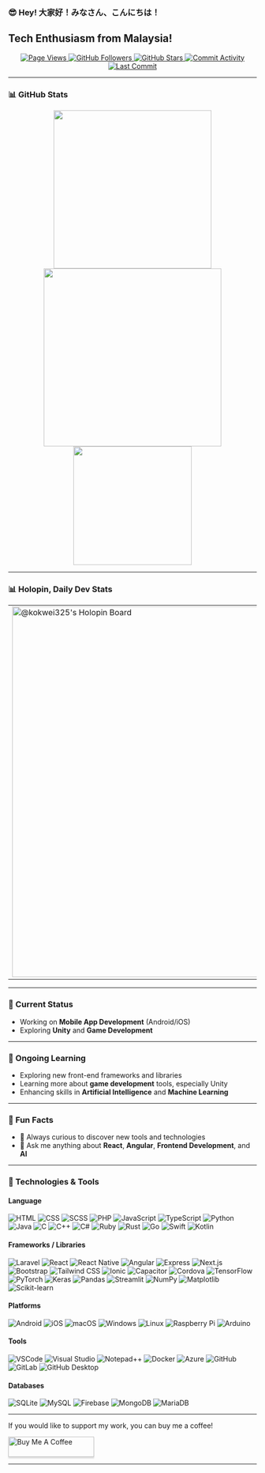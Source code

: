 ### 😎 Hey! 大家好！みなさん、こんにちは！

## Tech Enthusiasm from Malaysia!
   
<div align="center">
   <a href="https://github.com/Laikokwui/Laikokwui">
      <img src="https://komarev.com/ghpvc/?username=Laikokwui&color=green" alt="Page Views" />
   </a>
   <a href="https://github.com/Laikokwui?tab=followers">
       <img alt="GitHub Followers" src="https://img.shields.io/github/followers/Laikokwui?style=flat&logo=github">
   </a>
   <a href="https://github.com/Laikokwui">
      <img src="https://img.shields.io/github/stars/Laikokwui?style=flat&logo=github" alt="GitHub Stars">
   </a>
   <a href="https://github.com/Laikokwui/Laikokwui">
      <img src="https://img.shields.io/github/commit-activity/m/Laikokwui/Laikokwui?style=flat" alt="Commit Activity">
   </a>
   <a href="https://github.com/Laikokwui">
      <img src="https://img.shields.io/github/last-commit/Laikokwui/Laikokwui" alt="Last Commit">
   </a>
</div>

---

### 📊 GitHub Stats

<div align="center">
    <a>
      <img src="https://github-readme-streak-stats.herokuapp.com/?user=Laikokwui&theme=radical" width="320" />
    </a>
    <a>
      <img src="https://github-readme-stats.vercel.app/api?username=Laikokwui&show_icons=true&count_private=true&theme=radical&hide_title=true" width="360" />
    </a>
    <a>
      <img src="https://github-readme-stats.vercel.app/api/top-langs/?username=Laikokwui&layout=compact&langs_count=8&theme=radical&hide_title=true" width="240" />
    </a>
</div>

---

### 📊 Holopin, Daily Dev Stats

<table border="0">
 <tr>
   <td>
      <a href="https://holopin.me/kokwei325">
        <img
          src="https://holopin.me/kokwei325"
          alt="@kokwei325's Holopin Board"
          width="750"
        />
      </a>
   </td>
    <td>
      <a href="https://app.daily.dev/kokwei325">
        <img src="https://api.daily.dev/devcards/v2/NAaXjoTzeUS4NLOyQ1aSA.png?type=default&r=u5y" width="170" alt="Lai Kok Wui's Dev Card"/>
      </a>
    </td>
 </tr>
</table>

---

### :telescope: Current Status 

- Working on **Mobile App Development** (Android/iOS)
- Exploring **Unity** and **Game Development**

---

### 🌱 Ongoing Learning

- Exploring new front-end frameworks and libraries
- Learning more about **game development** tools, especially Unity
- Enhancing skills in **Artificial Intelligence** and **Machine Learning**

---

### 🎯 Fun Facts

- 🚗 Always curious to discover new tools and technologies
- 💬 Ask me anything about **React**, **Angular**, **Frontend Development**, and **AI**

---

### 🔧 Technologies & Tools
#### Language
![HTML](https://img.shields.io/badge/HTML-E34F26?style=flat&logo=html5&logoColor=white)
![CSS](https://img.shields.io/badge/CSS-1572B6?style=flat&logo=css3&logoColor=white)
![SCSS](https://img.shields.io/badge/SCSS-CC6699?style=flat&logo=sass&logoColor=white)
![PHP](https://img.shields.io/badge/PHP-777BB4?style=flat&logo=php&logoColor=white)
![JavaScript](https://img.shields.io/badge/JavaScript-F7DF1E?style=flat&logo=javascript&logoColor=black)
![TypeScript](https://img.shields.io/badge/TypeScript-3178C6?style=flat&logo=typescript&logoColor=white)
![Python](https://img.shields.io/badge/Python-3776AB?style=flat&logo=python&logoColor=white)
![Java](https://img.shields.io/badge/Java-007396?style=flat&logo=java&logoColor=white)
![C](https://img.shields.io/badge/C-A8B9CC?style=flat&logo=c&logoColor=white)
![C++](https://img.shields.io/badge/C%2B%2B-F34B7F?style=flat&logo=cplusplus&logoColor=white)
![C#](https://img.shields.io/badge/C%23-239120?style=flat&logo=csharp&logoColor=white)
![Ruby](https://img.shields.io/badge/Ruby-CC342D?style=flat&logo=ruby&logoColor=white)
![Rust](https://img.shields.io/badge/Rust-000000?style=flat&logo=rust&logoColor=white)
![Go](https://img.shields.io/badge/Go-00ADD8?style=flat&logo=go&logoColor=white)
![Swift](https://img.shields.io/badge/Swift-F05138?style=flat&logo=swift&logoColor=white)
![Kotlin](https://img.shields.io/badge/Kotlin-7F52FF?style=flat&logo=kotlin&logoColor=white)
#### Frameworks / Libraries
![Laravel](https://img.shields.io/badge/Laravel-EF4135?style=flat&logo=laravel&logoColor=white)
![React](https://img.shields.io/badge/React-61DAFB?style=flat&logo=react&logoColor=black)
![React Native](https://img.shields.io/badge/React_Native-20232A?style=flat&logo=react&logoColor=61DAFB)
![Angular](https://img.shields.io/badge/Angular-DD0031?style=flat&logo=angular&logoColor=white)
![Express](https://img.shields.io/badge/Express.js-000000?style=flat&logo=express&logoColor=white)
![Next.js](https://img.shields.io/badge/Next.js-000000?style=flat&logo=next.js&logoColor=white)
![Bootstrap](https://img.shields.io/badge/Bootstrap-563D7C?style=flat&logo=bootstrap&logoColor=white)
![Tailwind CSS](https://img.shields.io/badge/Tailwind_CSS-38B2AC?style=flat&logo=tailwind-css&logoColor=white)
![Ionic](https://img.shields.io/badge/Ionic-3880FF?style=flat&logo=ionic&logoColor=white)
![Capacitor](https://img.shields.io/badge/Capacitor-119EFF?style=flat&logo=ionic&logoColor=white)
![Cordova](https://img.shields.io/badge/Cordova-EA5C5A?style=flat&logo=apache-cordova&logoColor=white)
![TensorFlow](https://img.shields.io/badge/TensorFlow-FF6F00?style=flat&logo=tensorflow&logoColor=white)
![PyTorch](https://img.shields.io/badge/PyTorch-EE4C2C?style=flat&logo=pytorch&logoColor=white)
![Keras](https://img.shields.io/badge/Keras-D00000?style=flat&logo=keras&logoColor=white)
![Pandas](https://img.shields.io/badge/Pandas-150458?style=flat&logo=pandas&logoColor=white)
![Streamlit](https://img.shields.io/badge/Streamlit-FF4B4B?style=flat&logo=streamlit&logoColor=white)
![NumPy](https://img.shields.io/badge/NumPy-013243?style=flat&logo=numpy&logoColor=white)
![Matplotlib](https://img.shields.io/badge/Matplotlib-11557C?style=flat&logo=matplotlib&logoColor=white)
![Scikit-learn](https://img.shields.io/badge/Scikit--learn-F7931E?style=flat&logo=scikit-learn&logoColor=white)
#### Platforms
![Android](https://img.shields.io/badge/Android-3DDC84?style=flat&logo=android&logoColor=white)
![iOS](https://img.shields.io/badge/iOS-000000?style=flat&logo=ios&logoColor=white)
![macOS](https://img.shields.io/badge/macOS-000000?style=flat&logo=apple&logoColor=white)
![Windows](https://img.shields.io/badge/Windows-0078D6?style=flat&logo=windows&logoColor=white)
![Linux](https://img.shields.io/badge/Linux-FCC624?style=flat&logo=linux&logoColor=black)
![Raspberry Pi](https://img.shields.io/badge/Raspberry_Pi-C51A4A?style=flat&logo=raspberry-pi&logoColor=white)
![Arduino](https://img.shields.io/badge/Arduino-00979D?style=flat&logo=arduino&logoColor=white)
#### Tools
![VSCode](https://img.shields.io/badge/VS_Code-007ACC?style=flat&logo=visual-studio-code&logoColor=white)
![Visual Studio](https://img.shields.io/badge/Visual_Studio-5C2D91?style=flat&logo=visual-studio&logoColor=white)
![Notepad++](https://img.shields.io/badge/Notepad%2B%2B-90E59A?style=flat&logo=notepad-plus-plus&logoColor=black)
![Docker](https://img.shields.io/badge/Docker-2496ED?style=flat&logo=docker&logoColor=white)
![Azure](https://img.shields.io/badge/Azure-0078D4?style=flat&logo=microsoft-azure&logoColor=white)
![GitHub](https://img.shields.io/badge/GitHub-181717?style=flat&logo=github&logoColor=white)
![GitLab](https://img.shields.io/badge/GitLab-FC6D26?style=flat&logo=gitlab&logoColor=white)
![GitHub Desktop](https://img.shields.io/badge/GitHub_Desktop-000000?style=flat&logo=github&logoColor=white)
#### Databases
![SQLite](https://img.shields.io/badge/SQLite-003B57?style=flat&logo=sqlite&logoColor=white)
![MySQL](https://img.shields.io/badge/MySQL-00618A?style=flat&logo=mysql&logoColor=white)
![Firebase](https://img.shields.io/badge/Firebase-FFCA28?style=flat&logo=firebase&logoColor=black)
![MongoDB](https://img.shields.io/badge/MongoDB-47A248?style=flat&logo=mongodb&logoColor=white)
![MariaDB](https://img.shields.io/badge/MariaDB-003545?style=flat&logo=mariadb&logoColor=white)

---

If you would like to support my work, you can buy me a coffee!

<a href="https://www.buymeacoffee.com/kokwuilai" target="_blank"><img src="https://www.buymeacoffee.com/assets/img/custom_images/orange_img.png" alt="Buy Me A Coffee" style="height: 41px !important;width: 174px !important;box-shadow: 0px 3px 2px 0px rgba(190, 190, 190, 0.5) !important;-webkit-box-shadow: 0px 3px 2px 0px rgba(190, 190, 190, 0.5) !important;" ></a>

---
